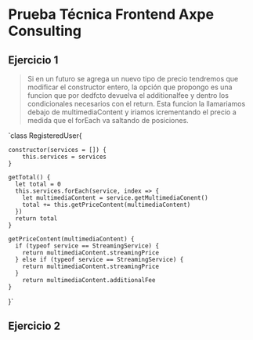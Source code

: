 # Prueba Técnica Frontend Axpe Consulting

## Ejercicio 1
> Si en un futuro se agrega un nuevo tipo de precio tendremos que modificar el constructor entero, la opción que propongo es una funcion que por dedfcto devuelva el additionalfee y dentro los condicionales necesarios con el return. Esta funcion la llamariamos debajo de multimediaContent y iriamos icrementando el precio a medida que el forEach va saltando de posiciones.

`class RegisteredUser{

    constructor(services = []) {
        this.services = services
    }

    getTotal() {
      let total = 0
      this.services.forEach(service, index => {
        let multimediaContent = service.getMultimediaConent()
        total += this.getPriceContent(multimediaContent)
      })
      return total
    }

    getPriceContent(multimediaContent) {
      if (typeof service == StreamingService) {
        return multimediaContent.streamingPrice
      } else if (typeof service == StreamingService) {
        return multimediaContent.streamingPrice
      }
        return multimediaContent.additionalFee
    }

  }`
## Ejercicio 2
